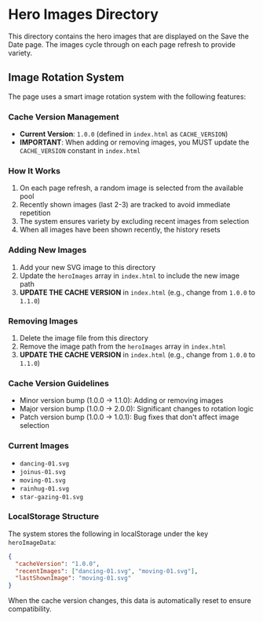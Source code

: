 # Hero Images Directory

This directory contains the hero images that are displayed on the Save the Date page. The images cycle through on each page refresh to provide variety.

## Image Rotation System

The page uses a smart image rotation system with the following features:

### Cache Version Management
- **Current Version**: `1.0.0` (defined in `index.html` as `CACHE_VERSION`)
- **IMPORTANT**: When adding or removing images, you MUST update the `CACHE_VERSION` constant in `index.html`

### How It Works
1. On each page refresh, a random image is selected from the available pool
2. Recently shown images (last 2-3) are tracked to avoid immediate repetition
3. The system ensures variety by excluding recent images from selection
4. When all images have been shown recently, the history resets

### Adding New Images
1. Add your new SVG image to this directory
2. Update the `heroImages` array in `index.html` to include the new image path
3. **UPDATE THE CACHE VERSION** in `index.html` (e.g., change from `1.0.0` to `1.1.0`)

### Removing Images
1. Delete the image file from this directory
2. Remove the image path from the `heroImages` array in `index.html`
3. **UPDATE THE CACHE VERSION** in `index.html` (e.g., change from `1.0.0` to `1.1.0`)

### Cache Version Guidelines
- Minor version bump (1.0.0 → 1.1.0): Adding or removing images
- Major version bump (1.0.0 → 2.0.0): Significant changes to rotation logic
- Patch version bump (1.0.0 → 1.0.1): Bug fixes that don't affect image selection

### Current Images
- `dancing-01.svg`
- `joinus-01.svg`
- `moving-01.svg`
- `rainhug-01.svg`
- `star-gazing-01.svg`

### LocalStorage Structure
The system stores the following in localStorage under the key `heroImageData`:
```json
{
  "cacheVersion": "1.0.0",
  "recentImages": ["dancing-01.svg", "moving-01.svg"],
  "lastShownImage": "moving-01.svg"
}
```

When the cache version changes, this data is automatically reset to ensure compatibility.